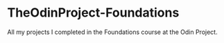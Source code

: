 # TheOdinProject-Foundations
All my projects I completed in the Foundations course at the Odin Project.

